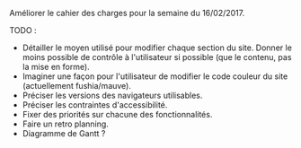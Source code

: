 Améliorer le cahier des charges pour la semaine du 16/02/2017.

TODO :
- Détailler le moyen utilisé pour modifier chaque section du site. Donner le moins possible de contrôle à l'utilisateur si possible (que le contenu, pas la mise en forme).
- Imaginer une façon pour l'utilisateur de modifier le code couleur du site (actuellement fushia/mauve).
- Préciser les versions des navigateurs utilisables.
- Préciser les contraintes d'accessibilité.
- Fixer des priorités sur chacune des fonctionnalités.
- Faire un retro planning.
- Diagramme de Gantt ?
